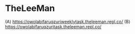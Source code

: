 # TheLeeMan
(A)
https://owolabifaruqzuriweeklytask.theleeman.repl.co/
(B)
https://owolabifaruqzuritask.theleeman.repl.co/
